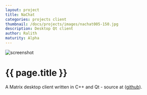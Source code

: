 ```yaml
---
layout: project
title: NaChat
categories: projects client
thumbnail: /docs/projects/images/nachat005-150.jpg
description: Desktop Qt client
author: Ralith
maturity: Alpha
---
```


![screenshot](/docs/projects/images/nachat005.jpg "{{ page.title }}")

# {{ page.title }}
A Matrix desktop client written in C++ and Qt - source at ([github](https://github.com/Ralith/nachat)).
